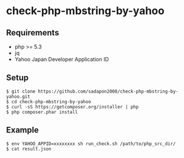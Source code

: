 # check-php-mbstring-by-yahoo

## Requirements

- php >= 5.3
- jq
- Yahoo Japan Developer Application ID

## Setup

```
$ git clone https://github.com/sadapon2008/check-php-mbstring-by-yahoo.git
$ cd check-php-mbstring-by-yahoo
$ curl -sS https://getcomposer.org/installer | php
$ php composer.phar install
```

## Example

```
$ env YAHOO_APPID=xxxxxxxx sh run_check.sh /path/to/php_src_dir/
$ cat result.json
```
